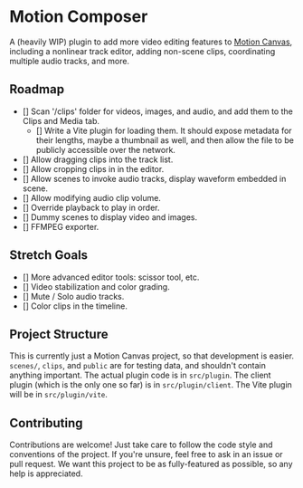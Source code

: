 # Motion Composer

A (heavily WIP) plugin to add more video editing features to [Motion Canvas](https://motioncanvas.io/), including a nonlinear track editor, adding non-scene clips, coordinating multiple audio tracks, and more.

## Roadmap

- [] Scan '/clips' folder for videos, images, and audio, and add them to the Clips and Media tab.
  - [] Write a Vite plugin for loading them. It should expose metadata for their lengths, maybe a thumbnail as well, and then allow the file to be publicly accessible over the network.
- [] Allow dragging clips into the track list.
- [] Allow cropping clips in in the editor.
- [] Allow scenes to invoke audio tracks, display waveform embedded in scene.
- [] Allow modifying audio clip volume.
- [] Override playback to play in order.
- [] Dummy scenes to display video and images.
- [] FFMPEG exporter.

## Stretch Goals

- [] More advanced editor tools: scissor tool, etc.
- [] Video stabilization and color grading.
- [] Mute / Solo audio tracks.
- [] Color clips in the timeline.

## Project Structure

This is currently just a Motion Canvas project, so that development is easier. `scenes/`, `clips`, and `public` are for testing data, and shouldn't contain anything important. The actual plugin code is in `src/plugin`. The client plugin (which is the only one so far) is in `src/plugin/client`. The Vite plugin will be in `src/plugin/vite`.

## Contributing

Contributions are welcome! Just take care to follow the code style and conventions of the project. If you're unsure, feel free to ask in an issue or pull request. We want this project to be as fully-featured as possible, so any help is appreciated.
